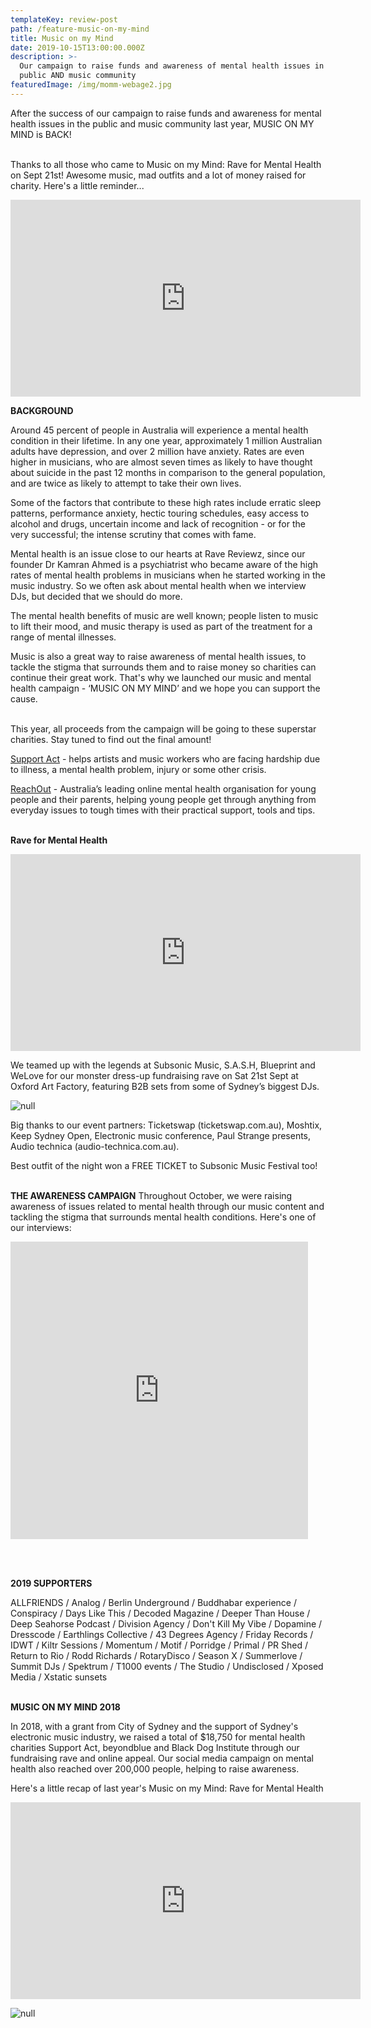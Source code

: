 ```yaml
---
templateKey: review-post
path: /feature-music-on-my-mind
title: Music on my Mind
date: 2019-10-15T13:00:00.000Z
description: >-
  Our campaign to raise funds and awareness of mental health issues in the
  public AND music community
featuredImage: /img/momm-webage2.jpg
---
```

After the success of our campaign to raise funds and awareness for mental health issues in the public and music community last year, MUSIC ON MY MIND is BACK!
<br><br>

Thanks to all those who came to Music on my Mind: Rave for Mental Health on Sept 21st! Awesome music, mad outfits and a lot of money raised for charity. Here's a little reminder...

<iframe src="https://www.facebook.com/plugins/video.php?href=https%3A%2F%2Fwww.facebook.com%2Fravereviewz%2Fvideos%2F538396260257901%2F&show_text=0&width=560" width="560" height="315" style="border:none;overflow:hidden" scrolling="no" frameborder="0" allowTransparency="true" allowFullScreen="true"></iframe>

**BACKGROUND**

Around 45 percent of people in Australia will experience a mental health condition in their lifetime. In any one year, approximately 1 million Australian adults have depression, and over 2 million have anxiety. Rates are even higher in musicians, who are almost seven times as likely to have thought about suicide in the past 12 months in comparison to the general population, and are twice as likely to attempt to take their own lives.

Some of the factors that contribute to these high rates include erratic sleep patterns, performance anxiety, hectic touring schedules, easy access to alcohol and drugs, uncertain income and lack of recognition - or for the very successful; the intense scrutiny that comes with fame.

Mental health is an issue close to our hearts at Rave Reviewz, since our founder Dr Kamran Ahmed is a psychiatrist who became aware of the high rates of mental health problems in musicians when he started working in the music industry. So we often ask about mental health when we interview DJs, but decided that we should do more.

The mental health benefits of music are well known; people listen to music to lift their mood, and music therapy is used as part of the treatment for a range of mental illnesses.

Music is also a great way to raise awareness of mental health issues, to tackle the stigma that surrounds them and to raise money so charities can continue their great work. That's why we launched our music and mental health campaign - ‘MUSIC ON MY MIND’ and we hope you can support the cause.
<br><br>

This year, all proceeds from the campaign will be going to these superstar charities. Stay tuned to find out the final amount!

[Support Act](https://supportact.org.au/) - helps artists and music workers who are facing hardship due to illness, a mental health problem, injury or some other crisis.

[ReachOut](https://www.facebook.com/ReachOutAUS/) - Australia’s leading online mental health organisation for young people and their parents, helping young people get through anything from everyday issues to tough times with their practical support, tools and tips.
<br><br>

**Rave for Mental Health**

<iframe src="https://www.facebook.com/plugins/video.php?href=https%3A%2F%2Fwww.facebook.com%2Fravereviewz%2Fvideos%2F962827144074615%2F&show_text=0&width=560" width="560" height="315" style="border:none;overflow:hidden" scrolling="no" frameborder="0" allowTransparency="true" allowFullScreen="true"></iframe>

We teamed up with the legends at Subsonic Music, S.A.S.H, Blueprint and WeLove for our monster dress-up fundraising rave on Sat 21st Sept at Oxford Art Factory, featuring B2B sets from some of Sydney’s biggest DJs.

![null](/img/momm2019.jpg)

Big thanks to our event partners: Ticketswap (ticketswap.com.au), Moshtix, Keep Sydney Open, Electronic music conference, Paul Strange presents, Audio technica (audio-technica.com.au).

Best outfit of the night won a FREE TICKET to Subsonic Music Festival too!
<br><br>

**THE AWARENESS CAMPAIGN**
Throughout October, we were raising awareness of issues related to mental health through our music content and tackling the stigma that surrounds mental health conditions. Here's one of our interviews: 

<iframe src="https://www.facebook.com/plugins/video.php?href=https%3A%2F%2Fwww.facebook.com%2Fravereviewz%2Fvideos%2F2486057034781603%2F&show_text=0&width=476" width="476" height="476" style="border:none;overflow:hidden" scrolling="no" frameborder="0" allowTransparency="true" allowFullScreen="true"></iframe>

<br><br>

**2019 SUPPORTERS**

ALLFRIENDS / Analog / Berlin Underground / Buddhabar experience / Conspiracy / Days Like This / Decoded Magazine / Deeper Than House / Deep Seahorse Podcast / Division Agency / Don't Kill My Vibe / Dopamine / Dresscode / Earthlings Collective / 43 Degrees Agency / Friday Records / IDWT / Kiltr Sessions / Momentum / Motif / Porridge / Primal / PR Shed / Return to Rio / Rodd Richards / RotaryDisco / Season X / Summerlove / Summit DJs / Spektrum / T1000 events / The Studio / Undisclosed / Xposed Media / Xstatic sunsets 
<br><br>


**MUSIC ON MY MIND 2018**

In 2018, with a grant from City of Sydney and the support of Sydney's electronic music industry, we raised a total of $18,750 for mental health charities Support Act, beyondblue and Black Dog Institute through our fundraising rave and online appeal. Our social media campaign on mental health also reached over 200,000 people, helping to raise awareness. 

Here's a little recap of last year's Music on my Mind: Rave for Mental Health

<iframe src="https://www.facebook.com/plugins/video.php?href=https%3A%2F%2Fwww.facebook.com%2Fravereviewz%2Fvideos%2F359731594802468%2F&show_text=0&width=560" width="560" height="315" style="border:none;overflow:hidden" scrolling="no" frameborder="0" allowTransparency="true" allowFullScreen="true"></iframe>

![null](/img/event-image.png)
